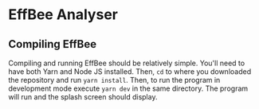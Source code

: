 # EffBee Analyser

## Compiling EffBee
Compiling and running EffBee should be relatively simple. You'll need to have both Yarn and Node JS installed. Then, `cd` to where you downloaded the repository and run `yarn install`. Then, to run the program in development mode execute `yarn dev` in the same directory. The program will run and the splash screen should display.